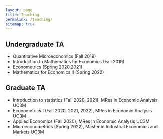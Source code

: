 ```yaml
---
layout: page
title: Teaching
permalink: /teaching/
sitemap: true
---
```


## Undergraduate TA

  - Quantitative Microeconomics (Fall 2019)
  - Introduction to Mathematics for Economics (Fall 2019)
  - Econometrics (Spring 2020,2021)
  - Mathematics for Economics II (Spring 2022)

## Graduate TA

  - Introduction to statistics (Fall 2020, 2021), MRes in Economic Analysis UC3M
  - Econometrics I (Fall 2020, 2021, 2022), MRes in Economic Analysis UC3M
  - Applied Economics (Fall 2020), MRes in Economic Analysis UC3M
  - Microeconometrics (Spring 2022), Master in Industrial Economics and Markets UC3M

